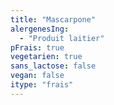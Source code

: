 ```yaml
---
title: "Mascarpone"
alergenesIng:
  - "Produit laitier"
pFrais: true
vegetarien: true
sans_lactose: false
vegan: false
itype: "frais"
---
```

